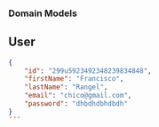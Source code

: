 ### Domain Models 

## User 

```json
{
    "id": "299u5923492348239834848",
    "firstName": "Francisco",
    "lastName": "Rangel",
    "email": "chico@gmail.com",
    "password": "dhbdhdbhdbdh"
}
´´´  